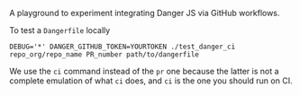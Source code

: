 A playground to experiment integrating Danger JS via GitHub workflows.

To test a `Dangerfile` locally

```
DEBUG='*' DANGER_GITHUB_TOKEN=YOURTOKEN ./test_danger_ci repo_org/repo_name PR_number path/to/dangerfile
```

We use the `ci` command instead of the `pr` one because the latter is not a complete emulation of what `ci` does, and `ci` is the one you should run on CI.
